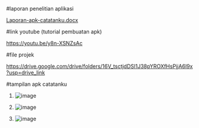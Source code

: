 #laporan penelitian aplikasi

[Laporan-apk-catatanku.docx](https://github.com/user-attachments/files/16040134/Laporan-apk-catatanku.docx)

#link youtube (tutorial pembuatan apk)

https://youtu.be/y8n-XSNZsAc

#file projek

https://drive.google.com/drive/folders/16V_tsctjdDSI1J38pYROXfHsPjjA6l9x?usp=drive_link

#tampilan apk catatanku

1. ![image](https://github.com/rikoadrianm/uas-mobile/assets/155874239/d40d2ee6-e99a-4432-b6f3-1599cdcb812e)

2. ![image](https://github.com/rikoadrianm/uas-mobile/assets/155874239/5ca43778-78bf-482a-8d36-f1991f956ba0)

3. ![image](https://github.com/rikoadrianm/uas-mobile/assets/155874239/3eff10c0-3e54-420c-a3b3-f2f14058f023)


